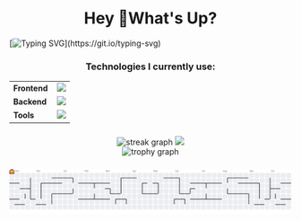 <h1 align='center'>Hey 👋What's Up?</h1>

[![Typing SVG](https://readme-typing-svg.herokuapp.com?color=ba60ff&lines=Full-stack+Developer.)](https://git.io/typing-svg)

###

<h3 align="center">Technologies I currently use:</h3>
<table align="center">
  <tr>
    <td style="font-weight: bold; padding-right: 10px; vertical-align: center;">Frontend</td>
    <td>
      <img height="40" src="https://skillicons.dev/icons?i=ts,js,nextjs,tailwind" />
    </td>
  </tr>
  <tr>
    <td style="font-weight: bold; padding-right: 10px; vertical-align: center;">Backend</td>
    <td>
      <img height="40" src="https://skillicons.dev/icons?i=ts,js,bun,nodejs,postgres,mongo" />
    </td>
  </tr>
  <tr>
    <td style="font-weight: bold; padding-right: 10px; vertical-align: center;">Tools</td>
    <td>
      <img height="40" src="https://skillicons.dev/icons?i=prisma,docker,git,github,vscode,arch" />
    </td>
  </tr>
</table>

###

<div align='center'>
  <img src='https://streak-stats.demolab.com?user=levisantosp&locale=en&mode=daily&theme=tokyonight&hide_border=false&border_radius=5&order=3' height='220em' alt='streak graph'  />
  <img height='220em' src='https://github-readme-stats.vercel.app/api/top-langs/?username=levisantosp&layout=compact&langs_count=10&theme=tokyonight&cache_seconds=21600' />
</div>

<div align='center'>
  <img src='https://github-profile-trophy.vercel.app?username=levisantosp&theme=tokyonight&column=-1&row=1&margin-w=8&margin-h=8&no-bg=false&no-frame=false&order=4' height='180em' alt='trophy graph'  />
</div>

<div align='center'>
  <a href='https://github.com/levisantosp'>
  </a>
</div>

###

<picture>
  <source media='(prefers-color-scheme: dark)' srcset='https://raw.githubusercontent.com/levisantosp/levisantosp/output/pacman-contribution-graph-dark.svg'>
  <source media='(prefers-color-scheme: light)' srcset='https://raw.githubusercontent.com/levisantosp/levisantosp/output/pacman-contribution-graph.svg'>
  <img alt='pacman contribution graph' src='https://raw.githubusercontent.com/levisantosp/levisantosp/output/pacman-contribution-graph.svg'>
</picture>

<!-- ![Snake animation](https://github.com/levisantosp/levisantosp/blob/output/github-contribution-grid-snake.svg) -->

###
